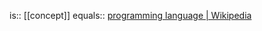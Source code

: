 is:: [[concept]]
equals:: [programming language | Wikipedia](https://en.wikipedia.org/wiki/Programming_language)
